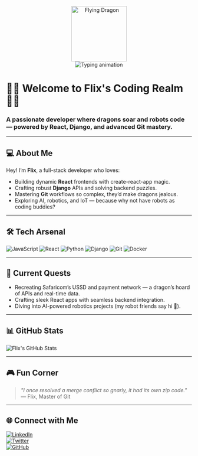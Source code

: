 <!-- Animated Dragon & Robot GIF Banner -->
<div align="center">
  
  <img src="https://media.giphy.com/media/l0MYt5jPR6QX5pnqM/giphy.gif" alt="Flying Dragon" width="150" />
</div>

<div align="center">
  <img src="https://readme-typing-svg.demolab.com?font=Fira+Code&pause=1000&color=22F725&width=500&lines=Hi,+I'm+Flix!;Developer;Daily+Coder;Open-Source+Enthusiast" alt="Typing animation" />
</div>

# 🐉🤖 Welcome to Flix's Coding Realm 🤖🐉

### A passionate developer where **dragons soar** and **robots code** — powered by React, Django, and advanced Git mastery.

---

## 💻 About Me

Hey! I’m **Flix**, a full-stack developer who loves:

- Building dynamic **React** frontends with create-react-app magic.
- Crafting robust **Django** APIs and solving backend puzzles.
- Mastering **Git** workflows so complex, they’d make dragons jealous.
- Exploring AI, robotics, and IoT — because why not have robots as coding buddies?

---

## 🛠️ Tech Arsenal

![JavaScript](https://img.shields.io/badge/JavaScript-F7DF1E?style=for-the-badge&logo=javascript&logoColor=black)
![React](https://img.shields.io/badge/React-61DAFB?style=for-the-badge&logo=react&logoColor=black)
![Python](https://img.shields.io/badge/Python-3670A0?style=for-the-badge&logo=python&logoColor=yellow)
![Django](https://img.shields.io/badge/Django-092E20?style=for-the-badge&logo=django&logoColor=white)
![Git](https://img.shields.io/badge/Git-F05032?style=for-the-badge&logo=git&logoColor=white)
![Docker](https://img.shields.io/badge/Docker-2496ED?style=for-the-badge&logo=docker&logoColor=white)

---

## 🚀 Current Quests

- Recreating Safaricom’s USSD and payment network — a dragon’s hoard of APIs and real-time data.
- Crafting sleek React apps with seamless backend integration.
- Diving into AI-powered robotics projects (my robot friends say hi 🤖).

---

## 📊 GitHub Stats

![Flix's GitHub Stats](https://github-readme-stats.vercel.app/api?username=Alekkyflix&theme=gruvbox&show_icons=true&include_all_commits=true&count_private=true)

---

## 🎮 Fun Corner

> *"I once resolved a merge conflict so gnarly, it had its own zip code."*  
> — Flix, Master of Git

---

## 🌐 Connect with Me

[![LinkedIn](https://img.shields.io/badge/LinkedIn-0077B5?style=for-the-badge&logo=linkedin&logoColor=white)](https://linkedin.com/in/yourprofile)  
[![Twitter](https://img.shields.io/badge/Twitter-1DA1F2?style=for-the-badge&logo=twitter&logoColor=white)](https://twitter.com/yourhandle)  
[![GitHub](https://img.shields.io/badge/GitHub-100000?style=for-the-badge&logo=github&logoColor=white)](https://github.com/Alekkyflix)
